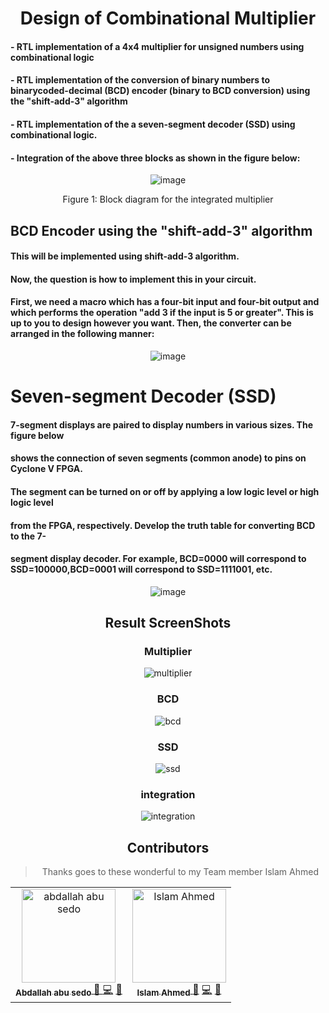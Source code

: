 <div align="center">

#  Design of Combinational Multiplier
</div>

#### - RTL implementation of a 4x4 multiplier for unsigned numbers using combinational logic
#### - RTL implementation of the conversion of binary numbers to binarycoded-decimal (BCD) encoder (binary to BCD conversion) using the "shift-add-3" algorithm
#### - RTL implementation of the a seven-segment decoder (SSD) using combinational logic.
#### - Integration of the above three blocks as shown in the figure below:

<div align="center">


![image](https://user-images.githubusercontent.com/42722816/114174617-23ef4100-9939-11eb-8ec9-0e145db5f907.png)

Figure 1: Block diagram for the integrated multiplier
</div>


## BCD Encoder using the "shift-add-3" algorithm
#### This will be implemented using shift-add-3 algorithm.

#### Now, the question is how to implement this in your circuit.

#### First, we need a macro which has a four-bit input and four-bit output and which performs the operation "add 3 if the input is 5 or greater". This is up to you to design however you want. Then, the converter can be arranged in the following manner:


<div align="center">


![image](https://user-images.githubusercontent.com/42722816/114174767-61ec6500-9939-11eb-9590-cbee90248459.png)

</div>

# Seven-segment Decoder (SSD)
#### 7-segment displays are paired to display numbers in various sizes. The figure below
#### shows the connection of seven segments (common anode) to pins on Cyclone V FPGA.
#### The segment can be turned on or off by applying a low logic level or high logic level
#### from the FPGA, respectively. Develop the truth table for converting BCD to the 7-
#### segment display decoder. For example, BCD=0000 will correspond to SSD=100000,BCD=0001 will correspond to SSD=1111001, etc.


<div align="center">


![image](https://user-images.githubusercontent.com/42722816/114174918-a11ab600-9939-11eb-8d4d-2fbc5489c90e.png)

</div>

<div align="center">

## Result ScreenShots

</div>


<div align="center">

### Multiplier

![multiplier](https://user-images.githubusercontent.com/42722816/114238428-e2848300-9984-11eb-8983-f8c389b170ac.png)


</div>

<div align="center">

### BCD

![bcd](https://user-images.githubusercontent.com/42722816/114238464-f203cc00-9984-11eb-9b76-a74ed7c84fcb.png)


</div>
<div align="center">

### SSD

![ssd](https://user-images.githubusercontent.com/42722816/114238471-f334f900-9984-11eb-901f-384520c68c1c.png)


</div>
<div align="center">

### integration

![integration](https://user-images.githubusercontent.com/42722816/114238477-f4662600-9984-11eb-859f-3b9f41f9f7be.png)


</div>

<div align="center">

## Contributors
> Thanks goes to these wonderful to my Team member Islam Ahmed
<table>
    <tr>
        <td align="center">
            <a href="https://github.com/abdallahabusedo" target="_black">
            <img src="https://avatars0.githubusercontent.com/u/42722816?s=460&u=a58d9b5480b82e1274b77f583c95d91e6982e683&v=4" width="150px;" alt="abdallah abu sedo"/>
            <br />
            <sub>
                <b>Abdallah abu sedo</b>
            </sub>
            </a>
            <a href="https://github.com/abdallahabusedo/Symphony/commits/master?author=abdallahabusedo" title="Leader">🎯
            </a>
            <a href="https://github.com/abdallahabusedo/Symphony/commits/master?author=abdallahabusedo" title="Code">💻</a>
            <a href="https://github.com/abdallahabusedo/Symphony/pulls?q=is%3Apr+author%abdallahabusedo" title="Reviewed Pull Requests">👀</a>
            <br />
        </td>

<td align="center">
        <a href="https://github.com/IslamAhmed1092" target="_black">
     <img src="https://avatars.githubusercontent.com/u/41655052?v=4" width="150px;" alt="Islam Ahmed"/>
        <br />
        <sub>
          <b>Islam Ahmed</b>
        </sub>
        </a>
        <a href="https://github.com/IslamAhmed1092/Combinational-Multiplier/commits/master?author=IslamAhmed1092" title="Leader">🎯</a>
        <a href="https://github.com/IslamAhmed1092/Combinational-Multiplier/commits/master?author=IslamAhmed1092" title="Code">💻</a>
        <a href="https://github.com/IslamAhmed1092/Combinational-Multiplier/pulls?q=is%3Apr+author%IslamAhmed1092" title="Reviewed Pull Requests">👀</a>
        <br />
        </td>
        </tr>
    </table>

</div>